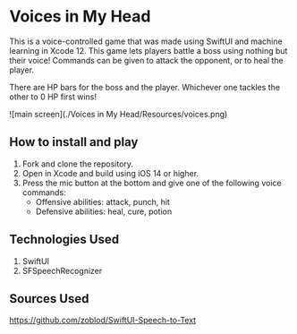 # Voices in My Head

This is a voice-controlled game that was made using SwiftUI and machine learning in Xcode 12. This game lets players battle a boss using nothing but their voice! Commands can be given to attack the opponent, or to heal the player.

There are HP bars for the boss and the player. Whichever one tackles the other to 0 HP first wins!

![main screen](./Voices in My Head/Resources/voices.png)

## How to install and play
1. Fork and clone the repository.
2. Open in Xcode and build using iOS 14 or higher.
3. Press the mic button at the bottom and give one of the following voice commands:
    * Offensive abilities: attack, punch, hit
    * Defensive abilities: heal, cure, potion

## Technologies Used
1. SwiftUI
2. SFSpeechRecognizer

## Sources Used
https://github.com/zoblod/SwiftUI-Speech-to-Text
